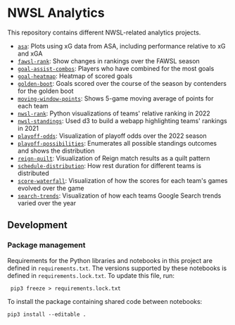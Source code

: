 # NWSL Analytics

This repository contains different NWSL-related analytics projects.

* [`asa`](asa/README.md): Plots using xG data from ASA, including performance relative to xG and xGA
* [`fawsl-rank`](fawsl-rank/README.md): Show changes in rankings over the FAWSL season
* [`goal-assist-combos`](goal-assist-combos/README.md): Players who have combined for the most goals
* [`goal-heatmap`](goal-heatmap/README.md): Heatmap of scored goals
* [`golden-boot`](golden-boot/README.md): Goals scored over the course of the season by contenders for the golden boot
* [`moving-window-points`](moving-window-points/README.md): Shows 5-game moving average of points for each team
* [`nwsl-rank`](nwsl-rank/README.md): Python visualizations of teams' relative ranking in 2022
* [`nwsl-standings`](nwsl-standings/README.md): Used d3 to build a webapp highlighting teams' rankings in 2021
* [`playoff-odds`](playoff-odds/README.md): Visualization of playoff odds over the 2022 season
* [`playoff-possibilities`](playoff-possibilities/README.md): Enumerates all possible standings outcomes and shows the distribution
* [`reign-quilt`](reign-quilt/README.md): Visualization of Reign match results as a quilt pattern
* [`schedule-distribution`](schedule-distribution/README.md): How rest duration for different teams is distributed
* [`score-waterfall`](score-waterfall/README.md): Visualization of how the scores for each team's games evolved over the game
* [`search-trends`](search-trends/README.md): Visualization of how each teams Google Search trends varied over the year

## Development

### Package management

Requirements for the Python libraries and notebooks in this project are
defined in `requirements.txt`. The versions supported by these notebooks is
defined in `requirements.lock.txt`. To update this file, run:

```
 pip3 freeze > requirements.lock.txt
 ```

To install the package containing shared code between notebooks:

```
pip3 install --editable .
```